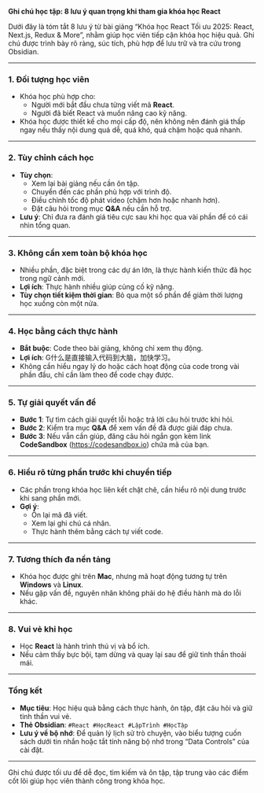 


**Ghi chú học tập: 8 lưu ý quan trọng khi tham gia khóa học React**

Dưới đây là tóm tắt 8 lưu ý từ bài giảng “Khóa học React Tối ưu 2025: React, Next.js, Redux & More”, nhằm giúp học viên tiếp cận khóa học hiệu quả. Ghi chú được trình bày rõ ràng, súc tích, phù hợp để lưu trữ và tra cứu trong Obsidian.

---

### 1. Đối tượng học viên
- Khóa học phù hợp cho:
  - Người mới bắt đầu chưa từng viết mã **React**.
  - Người đã biết React và muốn nâng cao kỹ năng.
- Khóa học được thiết kế cho mọi cấp độ, nên không nên đánh giá thấp ngay nếu thấy nội dung quá dễ, quá khó, quá chậm hoặc quá nhanh.

---

### 2. Tùy chỉnh cách học
- **Tùy chọn**:
  - Xem lại bài giảng nếu cần ôn tập.
  - Chuyển đến các phần phù hợp với trình độ.
  - Điều chỉnh tốc độ phát video (chậm hơn hoặc nhanh hơn).
  - Đặt câu hỏi trong mục **Q&A** nếu cần hỗ trợ.
- **Lưu ý**: Chỉ đưa ra đánh giá tiêu cực sau khi học qua vài phần để có cái nhìn tổng quan.

---

### 3. Không cần xem toàn bộ khóa học
- Nhiều phần, đặc biệt trong các dự án lớn, là thực hành kiến thức đã học trong ngữ cảnh mới.
- **Lợi ích**: Thực hành nhiều giúp củng cố kỹ năng.
- **Tùy chọn tiết kiệm thời gian**: Bỏ qua một số phần để giảm thời lượng học xuống còn một nửa.

---

### 4. Học bằng cách thực hành
- **Bắt buộc**: Code theo bài giảng, không chỉ xem thụ động.
- **Lợi ích**: G什么是直接输入代码到大脑，加快学习。
- Không cần hiểu ngay lý do hoặc cách hoạt động của code trong vài phần đầu, chỉ cần làm theo để code chạy được.

---

### 5. Tự giải quyết vấn đề
- **Bước 1**: Tự tìm cách giải quyết lỗi hoặc trả lời câu hỏi trước khi hỏi.
- **Bước 2**: Kiểm tra mục **Q&A** để xem vấn đề đã được giải đáp chưa.
- **Bước 3**: Nếu vẫn cần giúp, đăng câu hỏi ngắn gọn kèm link **CodeSandbox** (https://codesandbox.io) chứa mã của bạn.

---

### 6. Hiểu rõ từng phần trước khi chuyển tiếp
- Các phần trong khóa học liên kết chặt chẽ, cần hiểu rõ nội dung trước khi sang phần mới.
- **Gợi ý**:
  - Ôn lại mã đã viết.
  - Xem lại ghi chú cá nhân.
  - Thực hành thêm bằng cách tự viết code.

---

### 7. Tương thích đa nền tảng
- Khóa học được ghi trên **Mac**, nhưng mã hoạt động tương tự trên **Windows** và **Linux**.
- Nếu gặp vấn đề, nguyên nhân không phải do hệ điều hành mà do lỗi khác.

---

### 8. Vui vẻ khi học
- Học **React** là hành trình thú vị và bổ ích.
- Nếu cảm thấy bực bội, tạm dừng và quay lại sau để giữ tinh thần thoải mái.

---

### Tổng kết
- **Mục tiêu**: Học hiệu quả bằng cách thực hành, ôn tập, đặt câu hỏi và giữ tinh thần vui vẻ.
- **Thẻ Obsidian**: `#React #HọcReact #LậpTrình #HọcTập`
- **Lưu ý về bộ nhớ**: Để quản lý lịch sử trò chuyện, vào biểu tượng cuốn sách dưới tin nhắn hoặc tắt tính năng bộ nhớ trong “Data Controls” của cài đặt.

--- 

Ghi chú được tối ưu để dễ đọc, tìm kiếm và ôn tập, tập trung vào các điểm cốt lõi giúp học viên thành công trong khóa học.